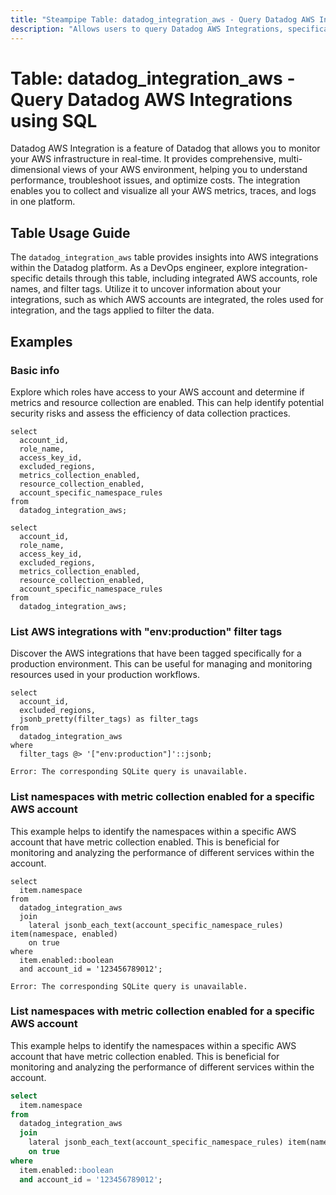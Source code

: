 ```yaml
---
title: "Steampipe Table: datadog_integration_aws - Query Datadog AWS Integrations using SQL"
description: "Allows users to query Datadog AWS Integrations, specifically providing details on integrated AWS accounts, role names, and filter tags."
---
```


# Table: datadog_integration_aws - Query Datadog AWS Integrations using SQL

Datadog AWS Integration is a feature of Datadog that allows you to monitor your AWS infrastructure in real-time. It provides comprehensive, multi-dimensional views of your AWS environment, helping you to understand performance, troubleshoot issues, and optimize costs. The integration enables you to collect and visualize all your AWS metrics, traces, and logs in one platform.

## Table Usage Guide

The `datadog_integration_aws` table provides insights into AWS integrations within the Datadog platform. As a DevOps engineer, explore integration-specific details through this table, including integrated AWS accounts, role names, and filter tags. Utilize it to uncover information about your integrations, such as which AWS accounts are integrated, the roles used for integration, and the tags applied to filter the data.

## Examples

### Basic info
Explore which roles have access to your AWS account and determine if metrics and resource collection are enabled. This can help identify potential security risks and assess the efficiency of data collection practices.

```sql+postgres
select
  account_id,
  role_name,
  access_key_id,
  excluded_regions,
  metrics_collection_enabled,
  resource_collection_enabled,
  account_specific_namespace_rules
from
  datadog_integration_aws;
```

```sql+sqlite
select
  account_id,
  role_name,
  access_key_id,
  excluded_regions,
  metrics_collection_enabled,
  resource_collection_enabled,
  account_specific_namespace_rules
from
  datadog_integration_aws;
```

### List AWS integrations with "env:production" filter tags
Discover the AWS integrations that have been tagged specifically for a production environment. This can be useful for managing and monitoring resources used in your production workflows.

```sql+postgres
select
  account_id,
  excluded_regions,
  jsonb_pretty(filter_tags) as filter_tags
from
  datadog_integration_aws
where
  filter_tags @> '["env:production"]'::jsonb;
```

```sql+sqlite
Error: The corresponding SQLite query is unavailable.
```

### List namespaces with metric collection enabled for a specific AWS account
This example helps to identify the namespaces within a specific AWS account that have metric collection enabled. This is beneficial for monitoring and analyzing the performance of different services within the account.

```sql+postgres
select
  item.namespace
from
  datadog_integration_aws
  join
    lateral jsonb_each_text(account_specific_namespace_rules) item(namespace, enabled)
    on true
where
  item.enabled::boolean
  and account_id = '123456789012';
```

```sql+sqlite
Error: The corresponding SQLite query is unavailable.
```

### List namespaces with metric collection enabled for a specific AWS account
This example helps to identify the namespaces within a specific AWS account that have metric collection enabled. This is beneficial for monitoring and analyzing the performance of different services within the account.

```sql
select
  item.namespace
from
  datadog_integration_aws
  join
    lateral jsonb_each_text(account_specific_namespace_rules) item(namespace, enabled)
    on true
where
  item.enabled::boolean
  and account_id = '123456789012';
```
